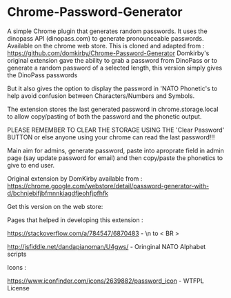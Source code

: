 # Chrome-Password-Generator
A simple Chrome plugin that generates random passwords. It uses the dinopass API (dinopass.com) to generate pronounceable passwords. Available on the chrome web store.
This is cloned and adapted from : https://github.com/domkirby/Chrome-Password-Generator
Domkirby's original extension gave the ability to grab a password from DinoPass or to generate a random password of a selected length, this version simply gives the DinoPass passwords

But it also gives the option to display the password in 'NATO Phonetic's to help avoid confusion between Characters/Numbers and Symbols.

The extension stores the last generated password in chrome.storage.local to allow copy/pasting of both the password and the phonetic output.

PLEASE REMEMBER TO CLEAR THE STORAGE USING THE 'Clear Password' BUTTON or else anyone using your chrome can read the last password!!!

Main aim for admins, generate password, paste into aproprate field in admin page (say update password for email) and then copy/paste the phonetics to give to end user.

Original extension by DomKirby available from : https://chrome.google.com/webstore/detail/password-generator-with-d/bchnjebifjbfmnnkiagdfjeohfjpfhfk

Get this version on the web store: 



Pages that helped in developing this extension :

https://stackoverflow.com/a/784547/6870483 - \n to < BR >

http://jsfiddle.net/dandapianoman/U4gws/ - Oringinal NATO Alphabet scripts

Icons : 

https://www.iconfinder.com/icons/2639882/password_icon - WTFPL License

